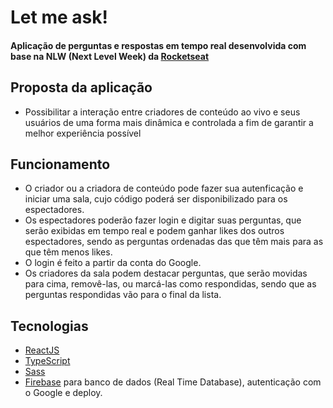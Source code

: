 # Let me ask!

#### Aplicação de perguntas e respostas em tempo real desenvolvida com base na NLW (Next Level Week) da [Rocketseat](https://www.rocketseat.com.br/)

## Proposta da aplicação
  - Possibilitar a interação entre criadores de conteúdo ao vivo e seus usuários de uma forma mais dinâmica e controlada a fim de garantir a melhor experiência possível

## Funcionamento
  - O criador ou a criadora de conteúdo pode fazer sua autenficação e iniciar uma sala, cujo código poderá ser disponibilizado para os espectadores.
  - Os espectadores poderão fazer login e digitar suas perguntas, que serão exibidas em tempo real e podem ganhar likes dos outros espectadores, sendo as perguntas ordenadas das que têm mais para as que têm menos likes.
  - O login é feito a partir da conta do Google.
  - Os criadores da sala podem destacar perguntas, que serão movidas para cima, removê-las, ou marcá-las como respondidas, sendo que as perguntas respondidas vão para o final da lista.

## Tecnologias
  - [ReactJS](https://pt-br.reactjs.org/)
  - [TypeScript](https://www.typescriptlang.org/)
  - [Sass](https://sass-lang.com/)
  - [Firebase](https://firebase.google.com/?hl=pt-br) para banco de dados (Real Time Database), autenticação com o Google e deploy.

  
